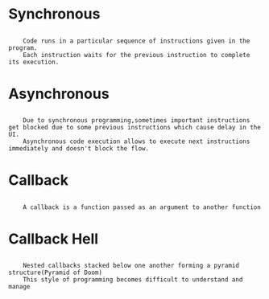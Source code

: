 # Synchronous

##

        Code runs in a particular sequence of instructions given in the program.
        Each instruction waits for the previous instruction to complete its execution.

# Asynchronous

##

        Due to synchronous programming,sometimes important instructions get blocked due to some previous instructions which cause delay in the UI.
        Asynchronous code execution allows to execute next instructions immediately and doesn't block the flow.

# Callback

##

        A callback is a function passed as an argument to another function

# Callback Hell

##

        Nested callbacks stacked below one another forming a pyramid structure(Pyramid of Doom)
        This style of programming becomes difficult to understand and manage

